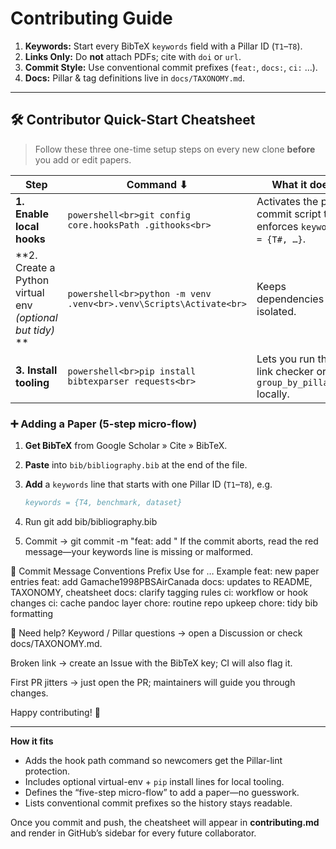 # Contributing Guide

1. **Keywords:** Start every BibTeX `keywords` field with a Pillar ID (`T1`–`T8`).  
2. **Links Only:** Do **not** attach PDFs; cite with `doi` or `url`.  
3. **Commit Style:** Use conventional commit prefixes (`feat:`, `docs:`, `ci:` …).  
4. **Docs:** Pillar & tag definitions live in `docs/TAXONOMY.md`.

---

## 🛠️ Contributor Quick-Start Cheatsheet

> Follow these three one-time setup steps on every new clone **before** you add or edit papers.

| Step | Command ⬇ | What it does |
|------|-----------|--------------|
| **1. Enable local hooks** | ```powershell<br>git config core.hooksPath .githooks<br>``` | Activates the pre-commit script that enforces `keywords = {T#, …}`. |
| **2. Create a Python virtual env *(optional but tidy)* ** | ```powershell<br>python -m venv .venv<br>.venv\Scripts\Activate<br>``` | Keeps dependencies isolated. |
| **3. Install tooling** | ```powershell<br>pip install bibtexparser requests<br>``` | Lets you run the link checker or `group_by_pillar.py` locally. |

### ➕ Adding a Paper (5-step micro-flow)

1. **Get BibTeX** from Google Scholar » Cite » BibTeX.  
2. **Paste** into `bib/bibliography.bib` at the end of the file.  
3. **Add** a `keywords` line that starts with one Pillar ID (`T1`–`T8`), e.g.  
   ```bibtex
   keywords = {T4, benchmark, dataset}

4. Run git add bib/bibliography.bib

5. Commit → git commit -m "feat: add <AuthorYYYYShortTitle>"
    If the commit aborts, read the red message—your keywords line is missing or malformed.

📄 Commit Message Conventions
Prefix	Use for …	Example
feat:	new paper entries	feat: add Gamache1998PBSAirCanada
docs:	updates to README, TAXONOMY, cheatsheet	docs: clarify tagging rules
ci:	workflow or hook changes	ci: cache pandoc layer
chore:	routine repo upkeep	chore: tidy bib formatting

🧐 Need help?
Keyword / Pillar questions → open a Discussion or check docs/TAXONOMY.md.

Broken link → create an Issue with the BibTeX key; CI will also flag it.

First PR jitters → just open the PR; maintainers will guide you through changes.

Happy contributing! 🚀


---

**How it fits**

* Adds the hook path command so newcomers get the Pillar-lint protection.  
* Includes optional virtual-env + `pip` install lines for local tooling.  
* Defines the “five-step micro-flow” to add a paper—no guesswork.  
* Lists conventional commit prefixes so the history stays readable.

Once you commit and push, the cheatsheet will appear in **contributing.md** and render in GitHub’s sidebar for every future collaborator.

